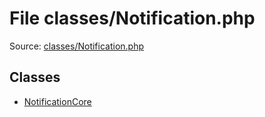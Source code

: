 File classes/Notification.php
=========

Source: [classes/Notification.php](https://github.com/PrestaShop/PrestaShop/blob/1.5.0.15/classes/Notification.php)


Classes
-------

* [NotificationCore](class.NotificationCore.md)

